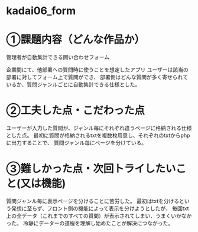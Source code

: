 # kadai06_form

# ①課題内容（どんな作品か）
管理者が自動集計できる問い合わせフォーム

企業間にて、他部署への質問時に使うことを想定したアプリ
ユーザーは該当の部署に対してフォーム上で質問ができ、
部署側はどんな質問が多く寄せられているか、質問ジャンルごとに自動集計できる仕様とした。

# ②工夫した点・こだわった点
ユーザーが入力した質問が、ジャンル毎にそれぞれ違うページに格納される仕様とした点。
最初に質問が格納されるtxtを複数枚用意し、それぞれのtxtからphpに出力することで、
質問ジャンル毎にページを分けている。

# ③難しかった点・次回トライしたいこと(又は機能)
質問ジャンル毎に表示ページを分けることに苦労した。
最初はtxtを分けるという発想に至らず、フロント側の機能によって表示を分けようとしたが、
毎回txt上の全データ（これまでのすべての質問）が表示されてしまい、うまくいかなかった。
冷静にデーターの道程を理解し始めたことが解決につながった。
